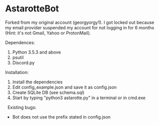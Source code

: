 # AstarotteBot

Forked from my original account (georgyorgy1). I got locked out because my email provider suspended my account for not logging in for 6 months (Hint: it's not Gmail, Yahoo or ProtonMail).

Dependences:
1. Python 3.5.3 and above
1. psutil
2. Discord.py 
&nbsp;

Installation:
1. Install the dependencies
2. Edit config_example.json and save it as config.json
3. Create SQLite DB (see schema.sql)
4. Start by typing "python3 astarotte.py" in a terminal or in cmd.exe

&nbsp;
Existing bugs:
- Bot does not use the prefix stated in config.json

